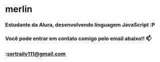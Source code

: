 # merlin
### Estudante da Alura, desenvolvendo linguagem JavaScript :P

### Você pode entrar em contato comigo pelo email abaixo!! 📫
### :sertraily111@gmail.com
